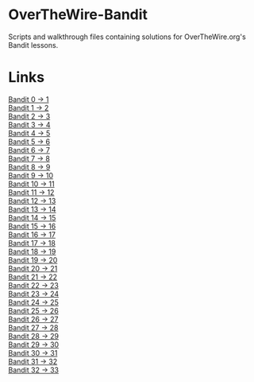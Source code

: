 # OverTheWire-Bandit
Scripts and walkthrough files containing solutions for OverTheWire.org's Bandit lessons.

# Links
[Bandit 0 -> 1]() <br />
[Bandit 1 -> 2]() <br />
[Bandit 2 -> 3]() <br />
[Bandit 3 -> 4]() <br />
[Bandit 4 -> 5]() <br />
[Bandit 5 -> 6]() <br />
[Bandit 6 -> 7]() <br />
[Bandit 7 -> 8]() <br />
[Bandit 8 -> 9]() <br />
[Bandit 9 -> 10]() <br />
[Bandit 10 -> 11]() <br />
[Bandit 11 -> 12]() <br />
[Bandit 12 -> 13]() <br />
[Bandit 13 -> 14]() <br />
[Bandit 14 -> 15]() <br />
[Bandit 15 -> 16]() <br />
[Bandit 16 -> 17]() <br />
[Bandit 17 -> 18]() <br />
[Bandit 18 -> 19]() <br />
[Bandit 19 -> 20]() <br />
[Bandit 20 -> 21]() <br />
[Bandit 21 -> 22]() <br />
[Bandit 22 -> 23]() <br />
[Bandit 23 -> 24]() <br />
[Bandit 24 -> 25]() <br />
[Bandit 25 -> 26]() <br />
[Bandit 26 -> 27]() <br />
[Bandit 27 -> 28]() <br />
[Bandit 28 -> 29]() <br />
[Bandit 29 -> 30]() <br />
[Bandit 30 -> 31]() <br />
[Bandit 31 -> 32]() <br />
[Bandit 32 -> 33]() <br />
